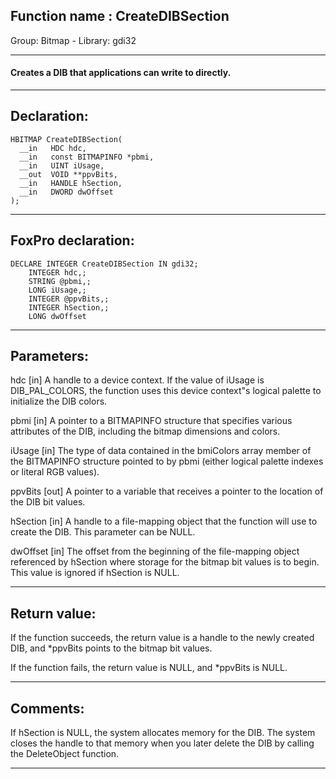 
## Function name : CreateDIBSection
Group: Bitmap - Library: gdi32    
***  


#### Creates a DIB that applications can write to directly.
***  


## Declaration:
```foxpro  
HBITMAP CreateDIBSection(
  __in   HDC hdc,
  __in   const BITMAPINFO *pbmi,
  __in   UINT iUsage,
  __out  VOID **ppvBits,
  __in   HANDLE hSection,
  __in   DWORD dwOffset
);  
```  
***  


## FoxPro declaration:
```foxpro  
DECLARE INTEGER CreateDIBSection IN gdi32;
	INTEGER hdc,;
	STRING @pbmi,;
	LONG iUsage,;
	INTEGER @ppvBits,;
	INTEGER hSection,;
	LONG dwOffset  
```  
***  


## Parameters:
hdc [in] 
A handle to a device context. If the value of iUsage is DIB_PAL_COLORS, the function uses this device context"s logical palette to initialize the DIB colors.

pbmi [in] 
A pointer to a BITMAPINFO structure that specifies various attributes of the DIB, including the bitmap dimensions and colors.

iUsage [in] 
The type of data contained in the bmiColors array member of the BITMAPINFO structure pointed to by pbmi (either logical palette indexes or literal RGB values).

ppvBits [out] 
A pointer to a variable that receives a pointer to the location of the DIB bit values.

hSection [in] 
A handle to a file-mapping object that the function will use to create the DIB. This parameter can be NULL.

dwOffset [in] 
The offset from the beginning of the file-mapping object referenced by hSection where storage for the bitmap bit values is to begin. This value is ignored if hSection is NULL.   
***  


## Return value:
If the function succeeds, the return value is a handle to the newly created DIB, and *ppvBits points to the bitmap bit values.

If the function fails, the return value is NULL, and *ppvBits is NULL.
  
***  


## Comments:
If hSection is NULL, the system allocates memory for the DIB. The system closes the handle to that memory when you later delete the DIB by calling the DeleteObject function.  
  
***  

